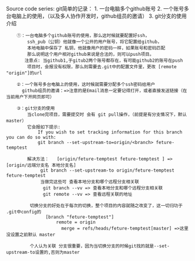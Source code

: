 
 Source code series:
    git简单的记录：
        1. 一台电脑多个github账号
        2. 一个账号多台电脑上的使用，（以及多人协作开发时，github组员的邀请）
        3. git分支的使用介绍

        ①：一台电脑多个github账号的使用，那么这时候就要配置好ssh，
            ssh_pub（公钥）他就像一个公开的用户账号，将它配置给github，
            本地电脑中保存了 私钥，他就像用户的密码一样，如果账号和密码匹配
            那么说明这个用户相对github来说是合法的，则可以push项目。
           注意点: 当github1,于gitub2两个账号都存在，有可能github2的账号在push
            项目时，会报没有权限，那么则需要去.git中的配置文件里，更改 [remote "origin"]的url            

        ②：一个账号多台电脑上的使用，这时候就需要分配多个ssh密码给用户   
          github组员的邀请：=>注意的是Email消息一定要记得打开，或者直接发送链接（在当前用户下开网页即可）

        ③：git分支的使用  
            当clone完项目，需要提交时 会有 git pull操作，（前提是有分支情况下，默认master）
            它会报如下提示:
                If you wish to set tracking information for this branch you can do so with:
                git branch --set-upstream-to=origin/<branch> feture-temptest

            解决方法：   [origin/feture-temptest feture-temptest ] => [origin/远端分支名 本地分支名]
                 git branch --set-upstream-to origin/feture-temptest feture-temptest  
                 当做完这些可 查看本地分支和哪个远程分支相关联           
                  git branch --vv => 查看本地分支和哪个远程分支相关联
                  git remote --vv => 查看远程关联的地址

             切换分支的好处在于每次的切换，整个项目的内容就随之改变了，这一切归功于 .git中config的
                   [branch "feture-temptest"]
                 	   remote = origin
	                     merge = refs/heads/feture-temptest[master] =>这里没设置之前默认 master

             个人认为关联 分支很重要，因为当切换分支的时候git找的就是--set-upstream-to设置的,否则为master
